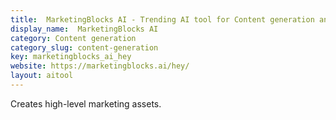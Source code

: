 ```yaml
---
title:  MarketingBlocks AI - Trending AI tool for Content generation and best alternatives
display_name:  MarketingBlocks AI
category: Content generation
category_slug: content-generation
key: marketingblocks_ai_hey
website: https://marketingblocks.ai/hey/
layout: aitool
---
```


Creates high-level marketing assets.
